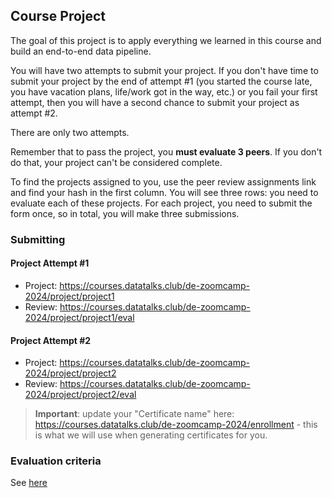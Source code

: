 ## Course Project

The goal of this project is to apply everything we learned
in this course and build an end-to-end data pipeline.

You will have two attempts to submit your project. If you don't have 
time to submit your project by the end of attempt #1 (you started the 
course late, you have vacation plans, life/work got in the way, etc.)
or you fail your first attempt, 
then you will have a second chance to submit your project as attempt
#2. 

There are only two attempts.

Remember that to pass the project, you **must evaluate 3 peers**. If you don't do that,
your project can't be considered complete.

To find the projects assigned to you, use the peer review assignments link 
and find your hash in the first column. You will see three rows: you need to evaluate 
each of these projects. For each project, you need to submit the form once,
so in total, you will make three submissions. 


### Submitting

#### Project Attempt #1

* Project: https://courses.datatalks.club/de-zoomcamp-2024/project/project1
* Review: https://courses.datatalks.club/de-zoomcamp-2024/project/project1/eval

#### Project Attempt #2

* Project: https://courses.datatalks.club/de-zoomcamp-2024/project/project2
* Review: https://courses.datatalks.club/de-zoomcamp-2024/project/project2/eval

> **Important**: update your "Certificate name" here: https://courses.datatalks.club/de-zoomcamp-2024/enrollment -
this is what we will use when generating certificates for you.

### Evaluation criteria

See [here](../../week_7_project/README.md)


